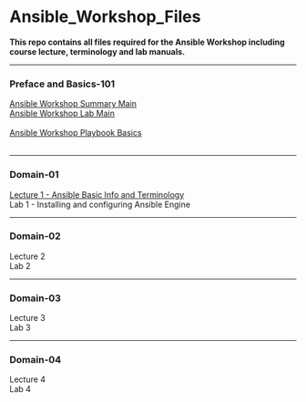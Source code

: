 # Ansible_Workshop_Files
**This repo contains all files required for the Ansible Workshop including course lecture, terminology and lab manuals.**

_____________________________________________
### Preface and Basics-101
[Ansible Workshop Summary Main](/docs/WORKSHOP-MAIN.md#ansible-workshop--ansible-basics)<br>
[Ansible Workshop Lab Main](/docs/LAB-MAIN.md#lab-main)<br><br>
[Ansible Workshop Playbook Basics](/docs/PLAY-BASICS-MAIN.md)<br><br>
_____________________________________________
### Domain-01
[Lecture 1 - Ansible Basic Info and Terminology](/docs/LECTURE1-MAIN.md)<br>
Lab 1 - Installing and configuring Ansible Engine<br>
_____________________________________________
### Domain-02
Lecture 2<br>
Lab 2<br>
_____________________________________________
### Domain-03
Lecture 3<br>
Lab 3<br>
_____________________________________________
### Domain-04
Lecture 4<br>
Lab 4<br>



